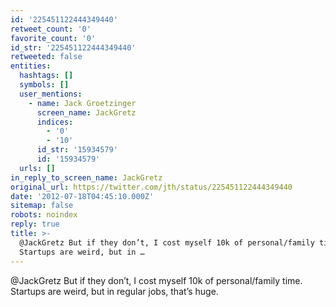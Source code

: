 ```yaml
---
id: '225451122444349440'
retweet_count: '0'
favorite_count: '0'
id_str: '225451122444349440'
retweeted: false
entities:
  hashtags: []
  symbols: []
  user_mentions:
    - name: Jack Groetzinger
      screen_name: JackGretz
      indices:
        - '0'
        - '10'
      id_str: '15934579'
      id: '15934579'
  urls: []
in_reply_to_screen_name: JackGretz
original_url: https://twitter.com/jth/status/225451122444349440
date: '2012-07-18T04:45:10.000Z'
sitemap: false
robots: noindex
reply: true
title: >-
  @JackGretz But if they don’t, I cost myself 10k of personal/family time.
  Startups are weird, but in …
---
```


@JackGretz But if they don’t, I cost myself 10k of personal/family time. Startups are weird, but in regular jobs, that’s huge.